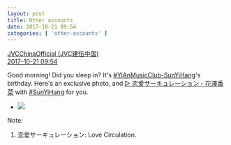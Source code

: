 ```yaml
---
layout: post
title: Other accounts
date: 2017-10-21 09:54
categories: [ 'other-accounts' ]
---
```


<div class="weibo-post-name">
  <a href="http://weibo.com/everio">JVCChinaOfficial (JVC建伍中国)</a>
</div>
<div class="weibo-info">
  <a href="http://weibo.com/2539816551/FrmQe4jhm">2017-10-21 09:54</a>
</div>

Good morning! Did you sleep in? It's [#YiAnMusicClub-SunYiHang](http://weibo.com/p/100808d42d2c0474a7ee16807e161ccf22af99)'s birthday. Here's an exclusive photo, and [▷ 恋爱サーキュレーション - 花澤香菜](http://music.163.com/#/song/579954) with [#SunYiHang](http://weibo.com/p/100808aa513ac1fcc29dfc444050ab53d57cfa/super_index) for you.

<!-- more -->

<ul class="weibo-pic-list-1">
  <li class="weibo-pic">
    <a href="http:////wx3.sinaimg.cn/mw690/97628667ly1fkpmrw71dxj236635cu14.jpg"><img src="//wx3.sinaimg.cn/thumb150/97628667ly1fkpmrw71dxj236635cu14.jpg" /></a>
  </li>
</ul>

Note:
1. 恋爱サーキュレーション: Love Circulation.

